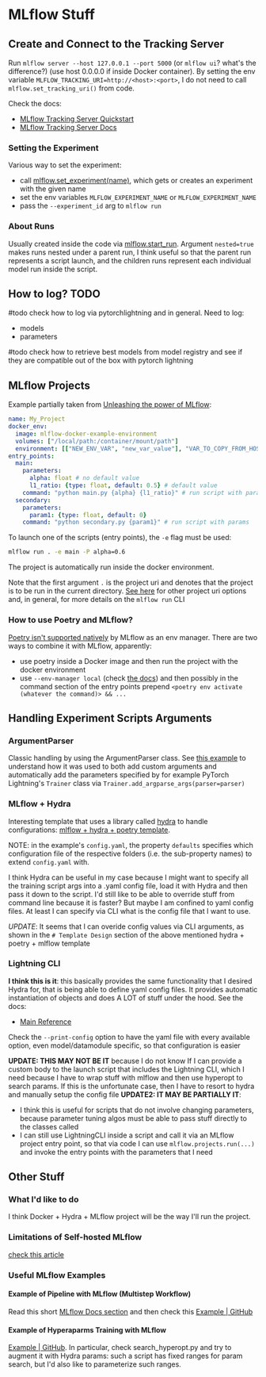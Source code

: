 # MLflow Stuff

## Create and Connect to the Tracking Server

Run `mlflow server --host 127.0.0.1 --port 5000` (or `mlflow ui`? what's the difference?) (use host 0.0.0.0 if inside Docker container).
By setting the env variable `MLFLOW_TRACKING_URI=http://<host>:<port>`, I do not need to call `mlflow.set_tracking_uri()` from code.

Check the docs:
- [MLflow Tracking Server Quickstart](https://mlflow.org/docs/latest/getting-started/tracking-server-overview/index.html#method-1-start-your-own-mlflow-server)
- [MLflow Tracking Server Docs](https://mlflow.org/docs/latest/tracking/server.html)

### Setting the Experiment

Various way to set the experiment:
- call [mlflow.set_experiment(name)](https://mlflow.org/docs/latest/tracking/server.html), which gets or creates an experiment with the given name
- set the env variables `MLFLOW_EXPERIMENT_NAME` or `MLFLOW_EXPERIMENT_NAME`
- pass the `--experiment_id` arg to `mlflow run`

### About Runs

Usually created inside the code via [mlflow.start_run](https://mlflow.org/docs/latest/python_api/mlflow.html#mlflow.start_run).
Argument `nested=true` makes runs nested under a parent run, I think useful so that the parent run represents a script launch, and the children runs represent each individual model run inside the script.


## How to log? TODO

#todo check how to log via pytorchlightning and in general. Need to log:
- models
- parameters

#todo check how to retrieve best models from model registry and see if they are compatible out of the box with pytorch lightning


## MLflow Projects

Example partially taken from [Unleashing the power of MLflow](https://freedium.cfd/https://towardsdatascience.com/unleashing-the-power-of-mlflow-36c17a693033):

```yaml
name: My_Project
docker_env:
  image: mlflow-docker-example-environment
  volumes: ["/local/path:/container/mount/path"]
  environment: [["NEW_ENV_VAR", "new_var_value"], "VAR_TO_COPY_FROM_HOST_ENVIRONMENT"]
entry_points:
  main:
    parameters:
      alpha: float # no default value
      l1_ratio: {type: float, default: 0.5} # default value
    command: "python main.py {alpha} {l1_ratio}" # run script with params
  secondary:
    parameters:
      param1: {type: float, default: 0}
    command: "python secondary.py {param1}" # run script with params
```

To launch one of the scripts (entry points), the `-e` flag must be used:

```bash
mlflow run . -e main -P alpha=0.6
```

The project is automatically run inside the docker environment.

Note that the first argument `.` is the project uri and denotes that the project is to be run in the current directory. [See here](https://mlflow.org/docs/latest/projects.html#running-projects) for other project uri options and, in general, for more details on the `mlflow run` CLI

### How to use Poetry and MLflow?

[Poetry isn't supported natively](https://github.com/mlflow/mlflow/issues/9717) by MLflow as an env manager. There are two ways to combine it with MLflow, apparently:
- use poetry inside a Docker image and then run the project with the docker environment
- use `--env-manager local` (check [the docs](https://mlflow.org/docs/latest/cli.html#mlflow-run)) and then possibly in the command section of the entry points prepend `<poetry env activate (whatever the command)> && ...`


## Handling Experiment Scripts Arguments

### ArgumentParser

Classic handling by using the ArgumentParser class. See [this example](https://github.com/chauhang/mlflow/blob/master/examples/pytorch/MNIST/example1/mnist_autolog_example1.py) to understand how it was used to both add custom arguments and automatically add the parameters specified by for example PyTorch Lightning's `Trainer` class via `Trainer.add_argparse_args(parser=parser)`

### MLflow + Hydra

Interesting template that uses a library called [hydra](https://hydra.cc/docs/intro/#basic-example) to handle configurations: [mlflow + hydra + poetry template](https://github.com/hppRC/template-pytorch-lightning-hydra-mlflow-poetry).

NOTE: in the example's `config.yaml`, the property `defaults` specifies which configuration file of the respective folders (i.e. the sub-property names) to extend `config.yaml` with.

I think Hydra can be useful in my case because I might want to specify all the training script args into a .yaml config file, load it with Hydra and then pass it down to the script.
I'd still like to be able to override stuff from command line because it is faster? But maybe I am confined to yaml config files. At least I can specify via CLI what is the config file that I want to use.

*UPDATE*: It seems that I can overide config values via CLI arguments, as shown in the `# Template Design` section of the above mentioned hydra + poetry + mlflow template

### Lightning CLI

**I think this is it**: this basically provides the same functionality that I desired Hydra for, that is being able to define yaml config files.
It provides automatic instantiation of objects and does A LOT of stuff under the hood.
See the docs:
- [Main Reference](https://lightning.ai/docs/pytorch/stable/cli/lightning_cli.html)

Check the `--print-config` option to have the yaml file with every available option, even model/datamodule specific, so that configuration is easier

**UPDATE: THIS MAY NOT BE IT** because I do not know If I can provide a custom body to the launch script that includes the Lightning CLI, which I need because I have to wrap stuff with mlflow and then use hyperopt to search params.
If this is the unfortunate case, then I have to resort to hydra and manually setup the config file
**UPDATE2: IT MAY BE PARTIALLY IT**: 
- I think this is useful for scripts that do not involve changing parameters, because parameter tuning algos must be able to pass stuff directly to the classes called
- I can still use LightningCLI inside a script and call it via an MLflow project entry point, so that via code I can use `mlflow.projects.run(...)` and invoke the entry points with the parameters that I need

## Other Stuff

### What I'd like to do

I think Docker + Hydra + MLflow project will be the way I'll run the project.

### Limitations of Self-hosted MLflow

[check this article](https://neptune.ai/blog/best-mlflow-alternatives#:~:text=MLflow%20is%20a%20popular%20open,learning%20lifecycle%20and%20facilitate%20reproducibility.)

### Useful MLflow Examples

#### Example of Pipeline with MLflow (Multistep Workflow)

Read this short [MLflow Docs section](https://github.dev/mlflow/mlflow/blob/master/examples/hyperparam/search_hyperopt.py) and then check this [Example | GitHub](https://github.com/mlflow/mlflow/blob/master/examples/multistep_workflow/README.rst)

#### Example of Hyperaparms Training with MLflow

[Example | GitHub](https://github.dev/mlflow/mlflow/blob/master/examples/hyperparam/search_hyperopt.py). In particular, check search_hyperopt.py and try to augment it with Hydra params: such a script has fixed ranges for param search, but I'd also like to parameterize such ranges.
